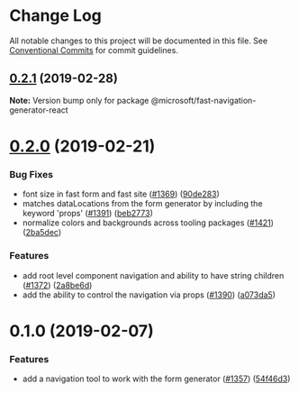 # Change Log

All notable changes to this project will be documented in this file.
See [Conventional Commits](https://conventionalcommits.org) for commit guidelines.

## [0.2.1](https://github.com/Microsoft/fast-dna/compare/@microsoft/fast-navigation-generator-react@0.2.0...@microsoft/fast-navigation-generator-react@0.2.1) (2019-02-28)

**Note:** Version bump only for package @microsoft/fast-navigation-generator-react





# [0.2.0](https://github.com/Microsoft/fast-dna/compare/@microsoft/fast-navigation-generator-react@0.1.0...@microsoft/fast-navigation-generator-react@0.2.0) (2019-02-21)


### Bug Fixes

* font size in fast form and fast site ([#1369](https://github.com/Microsoft/fast-dna/issues/1369)) ([90de283](https://github.com/Microsoft/fast-dna/commit/90de283))
* matches dataLocations from the form generator by including the keyword 'props' ([#1391](https://github.com/Microsoft/fast-dna/issues/1391)) ([beb2773](https://github.com/Microsoft/fast-dna/commit/beb2773))
* normalize colors and backgrounds across tooling packages ([#1421](https://github.com/Microsoft/fast-dna/issues/1421)) ([2ba5dec](https://github.com/Microsoft/fast-dna/commit/2ba5dec))


### Features

* add root level component navigation and ability to have string children ([#1372](https://github.com/Microsoft/fast-dna/issues/1372)) ([2a8be6d](https://github.com/Microsoft/fast-dna/commit/2a8be6d))
* add the ability to control the navigation via props ([#1390](https://github.com/Microsoft/fast-dna/issues/1390)) ([a073da5](https://github.com/Microsoft/fast-dna/commit/a073da5))





# 0.1.0 (2019-02-07)


### Features

* add a navigation tool to work with the form generator ([#1357](https://github.com/Microsoft/fast-dna/issues/1357)) ([54f46d3](https://github.com/Microsoft/fast-dna/commit/54f46d3))
